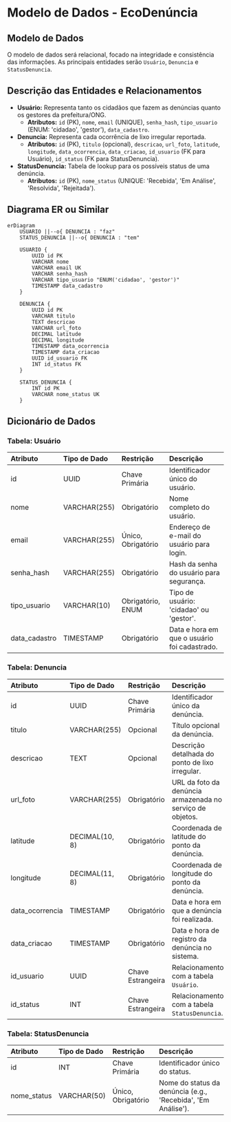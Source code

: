 # Modelo de Dados - EcoDenúncia

## Modelo de Dados

O modelo de dados será relacional, focado na integridade e consistência das informações. As principais entidades serão `Usuário`, `Denuncia` e `StatusDenuncia`.

## Descrição das Entidades e Relacionamentos

*   **Usuário:** Representa tanto os cidadãos que fazem as denúncias quanto os gestores da prefeitura/ONG.
    *   **Atributos:** `id` (PK), `nome`, `email` (UNIQUE), `senha_hash`, `tipo_usuario` (ENUM: 'cidadao', 'gestor'), `data_cadastro`.
*   **Denuncia:** Representa cada ocorrência de lixo irregular reportada.
    *   **Atributos:** `id` (PK), `titulo` (opcional), `descricao`, `url_foto`, `latitude`, `longitude`, `data_ocorrencia`, `data_criacao`, `id_usuario` (FK para Usuário), `id_status` (FK para StatusDenuncia).
*   **StatusDenuncia:** Tabela de lookup para os possíveis status de uma denúncia.
    *   **Atributos:** `id` (PK), `nome_status` (UNIQUE: 'Recebida', 'Em Análise', 'Resolvida', 'Rejeitada').

## Diagrama ER ou Similar

```mermaid
erDiagram
    USUARIO ||--o{ DENUNCIA : "faz"
    STATUS_DENUNCIA ||--o{ DENUNCIA : "tem"

    USUARIO {
        UUID id PK
        VARCHAR nome
        VARCHAR email UK
        VARCHAR senha_hash
        VARCHAR tipo_usuario "ENUM('cidadao', 'gestor')"
        TIMESTAMP data_cadastro
    }

    DENUNCIA {
        UUID id PK
        VARCHAR titulo
        TEXT descricao
        VARCHAR url_foto
        DECIMAL latitude
        DECIMAL longitude
        TIMESTAMP data_ocorrencia
        TIMESTAMP data_criacao
        UUID id_usuario FK
        INT id_status FK
    }

    STATUS_DENUNCIA {
        INT id PK
        VARCHAR nome_status UK
    }
```
## Dicionário de Dados

### Tabela: Usuário
| Atributo | Tipo de Dado | Restrição | Descrição |
| :--- | :--- | :--- | :--- |
| id | UUID | Chave Primária | Identificador único do usuário. |
| nome | VARCHAR(255) | Obrigatório | Nome completo do usuário. |
| email | VARCHAR(255) | Único, Obrigatório | Endereço de e-mail do usuário para login. |
| senha_hash | VARCHAR(255) | Obrigatório | Hash da senha do usuário para segurança. |
| tipo_usuario | VARCHAR(10) | Obrigatório, ENUM | Tipo de usuário: 'cidadao' ou 'gestor'. |
| data_cadastro | TIMESTAMP | Obrigatório | Data e hora em que o usuário foi cadastrado. |

### Tabela: Denuncia
| Atributo | Tipo de Dado | Restrição | Descrição |
| :--- | :--- | :--- | :--- |
| id | UUID | Chave Primária | Identificador único da denúncia. |
| titulo | VARCHAR(255) | Opcional | Título opcional da denúncia. |
| descricao | TEXT | Opcional | Descrição detalhada do ponto de lixo irregular. |
| url_foto | VARCHAR(255) | Obrigatório | URL da foto da denúncia armazenada no serviço de objetos. |
| latitude | DECIMAL(10, 8) | Obrigatório | Coordenada de latitude do ponto da denúncia. |
| longitude | DECIMAL(11, 8) | Obrigatório | Coordenada de longitude do ponto da denúncia. |
| data_ocorrencia | TIMESTAMP | Obrigatório | Data e hora em que a denúncia foi realizada. |
| data_criacao | TIMESTAMP | Obrigatório | Data e hora de registro da denúncia no sistema. |
| id_usuario | UUID | Chave Estrangeira | Relacionamento com a tabela `Usuário`. |
| id_status | INT | Chave Estrangeira | Relacionamento com a tabela `StatusDenuncia`. |

### Tabela: StatusDenuncia
| Atributo | Tipo de Dado | Restrição | Descrição |
| :--- | :--- | :--- | :--- |
| id | INT | Chave Primária | Identificador único do status. |
| nome_status | VARCHAR(50) | Único, Obrigatório | Nome do status da denúncia (e.g., 'Recebida', 'Em Análise'). |

